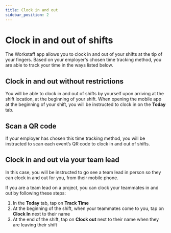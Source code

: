 ```yaml
---
title: Clock in and out
sidebar_position: 2
---
```


# Clock in and out of shifts
The Workstaff app allows you to clock in and out of your shifts at the tip of your fingers.
Based on your employer's chosen time tracking method, you are able to track your time in the ways listed below. 

## Clock in and out without restrictions
You will be able to clock in and out of shifts by yourself upon arriving at the shift location, at the beginning of your shift. When opening the mobile app at the beginning of your shift, you will be instructed to clock in on the **Today** tab.

## Scan a QR code 
If your employer has chosen this time tracking method, you will be instructed to scan each event’s QR code to clock in and out of shifts.

## Clock in and out via your team lead
In this case, you will be instructed to go see a team lead in person so they can clock in and out for you, from their mobile phone. 

If you are a team lead on a project, you can clock your teammates in and out by following these steps: 
1. In the **Today** tab, tap on **Track Time** 
2. At the beginning of the shift, when your teammates come to you, tap on **Clock In** next to their name
3. At the end of the shift, tap on **Clock out** next to their name when they are leaving their shift   
